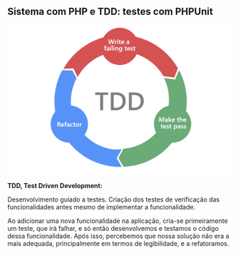 
## Sistema com PHP e TDD: testes com PHPUnit

![Image](https://github.com/yanpantoja/sistema-leilao/blob/master/TDD.png)

 **TDD, Test Driven Development:**
 
 Desenvolvimento guiado a testes. Criação dos testes de verificação das funcionalidades antes mesmo de implementar a funcionalidade.
 
 Ao adicionar uma nova funcionalidade na aplicação, cria-se primeiramente um teste, que irá falhar, e só então desenvolvemos e testamos o código dessa funcionalidade.
 Após isso, percebemos que nossa solução não era a mais adequada, principalmente em termos de legibilidade, e a refatoramos.

